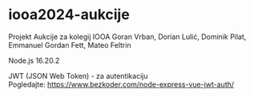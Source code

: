 # iooa2024-aukcije
Projekt Aukcije za kolegij IOOA 
Goran Vrban,
Dorian Lulić,
Dominik Pilat,
Emmanuel Gordan Fett,
Mateo Feltrin


Node.js 16.20.2

JWT (JSON Web Token) - za autentikaciju  
Pogledajte:
https://www.bezkoder.com/node-express-vue-jwt-auth/

